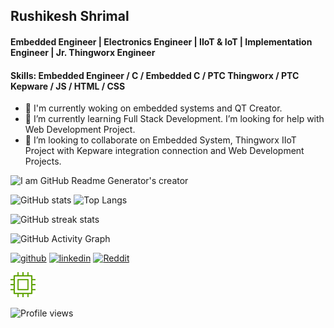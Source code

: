 ## Rushikesh Shrimal

#### Embedded Engineer | Electronics Engineer | IIoT & IoT | Implementation Engineer | Jr. Thingworx Engineer

#### Skills: Embedded Engineer / C / Embedded C / PTC Thingworx / PTC Kepware / JS / HTML / CSS 

- 🌱  I'm currently woking on embedded systems and QT Creator.
- 🤔 I’m currently learning Full Stack Development. I’m looking for help with Web Development Project. 
- 👯 I’m looking to collaborate on Embedded System, Thingworx IIoT Project with Kepware integration connection and Web Development Projects. 
 
![I am GitHub Readme Generator's creator](https://media.licdn.com/dms/image/D5616AQHwELqMD1SibA/profile-displaybackgroundimage-shrink_350_1400/0/1672246441572?e=1677715200&v=beta&t=OLdIVQugIUp0L46lcwcQHTV4GeSI3OJj7B5lT-RHiPM)


![GitHub stats](https://github-readme-stats.vercel.app/api?username=ShrimalRushikesh&show_icons=true)  ![Top Langs](https://github-readme-stats.vercel.app/api/top-langs/?username=ShrimalRushikesh)


![GitHub streak stats](https://streak-stats.demolab.com/?user=ShrimalRushikesh)  

![GitHub Activity Graph](https://activity-graph.herokuapp.com/graph?username=ShrimalRushikesh)  


[<img src='https://cdn.jsdelivr.net/npm/simple-icons@3.0.1/icons/github.svg' alt='github' height='40'>](https://github.com/ShrimalRushikesh)  [<img src='https://cdn.jsdelivr.net/npm/simple-icons@3.0.1/icons/linkedin.svg' alt='linkedin' height='40'>](https://www.linkedin.com/in/rushikeshshrimal/)  [<img src='https://cdn.jsdelivr.net/npm/simple-icons@3.0.1/icons/reddit.svg' alt='Reddit' height='40'>](https://www.reddit.com/user/ShrimalRushikesh)  

<a href='https://docs.github.com/en/developers'><img src='https://raw.githubusercontent.com/acervenky/animated-github-badges/master/assets/devbadge.gif' width='40' height='40'></a> 

![Profile views](https://gpvc.arturio.dev/ShrimalRushikesh)  
